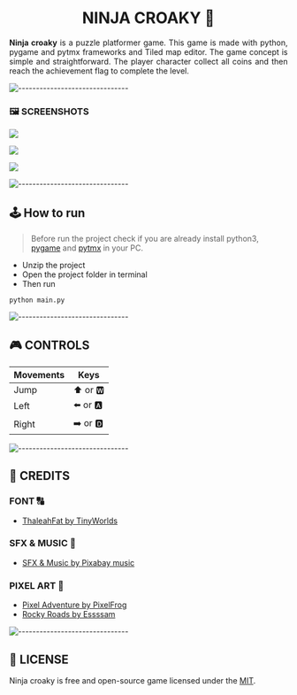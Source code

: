 <h1 align = 'center'>NINJA CROAKY 🐸</h1> 
<p style='text-align: justify'><b>Ninja croaky</b> is a puzzle platformer game. This game is made with python, pygame and pytmx frameworks and Tiled map editor. The game concept is simple and straightforward. The player character collect all coins and then reach the achievement flag to complete the level.</p>

![-------------------------------](https://ezhildev.github.io/Ninja-croaky/scr/ReadME/rainbow.png)

### 🖼️ SCREENSHOTS
![](https://ezhildev.github.io/Ninja-croaky/scr/ReadME/Screenshot_1.png) 

![](https://ezhildev.github.io/Ninja-croaky/scr/ReadME/Screenshot_2.png)

![](https://ezhildev.github.io/Ninja-croaky/scr/ReadME/Screenshot%20_3.png)

![-------------------------------](https://ezhildev.github.io/Ninja-croaky/scr/ReadME/rainbow.png)

## 🕹️ How to run
> Before run the project check if you are already install python3, [pygame](https://www.pygame.org/wiki/GettingStarted) and [pytmx](https://github.com/bitcraft/pytmx#installation) in your PC.
- Unzip the project
- Open the project folder in terminal
- Then run
```
python main.py
```

![-------------------------------](https://ezhildev.github.io/Ninja-croaky/scr/ReadME/rainbow.png)

## 🎮 CONTROLS
Movements | Keys
----------|---------
Jump      | ⬆️ or 🆆
Left      | ⬅️ or 🅰
Right     | ➡️ or 🅳 

![-------------------------------](https://ezhildev.github.io/Ninja-croaky/scr/ReadME/rainbow.png)

## 📜 CREDITS
### FONT 🔠 
- [ThaleahFat by TinyWorlds](https://tinyworlds.itch.io/free-pixel-font-thaleah)

### SFX & MUSIC 🎵 
- [SFX & Music by Pixabay music](https://pixabay.com/music/)

### PIXEL ART 👾 
- [Pixel Adventure by PixelFrog](https://pixelfrog-assets.itch.io/pixel-adventure-1)
- [Rocky Roads by Essssam](https://essssam.itch.io/rocky-roads)

![-------------------------------](https://ezhildev.github.io/Ninja-croaky/scr/ReadME/rainbow.png)

## 📝 LICENSE
Ninja croaky is free and open-source game licensed under the [MIT](./LICENSE). 
